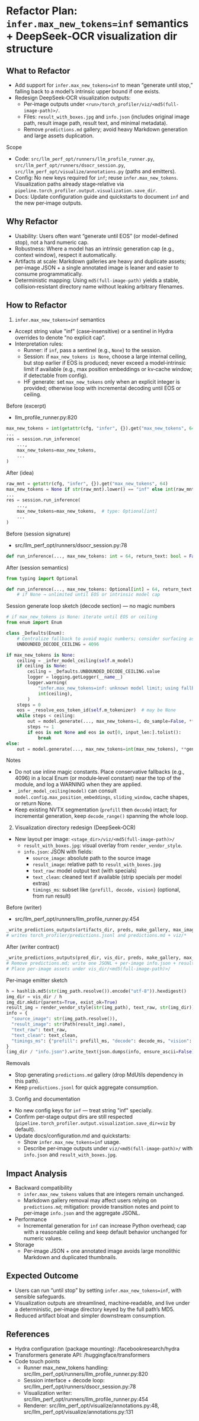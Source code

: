 # Refactor Plan: `infer.max_new_tokens=inf` semantics + DeepSeek‑OCR visualization dir structure

## What to Refactor
- Add support for `infer.max_new_tokens=inf` to mean “generate until stop,” falling back to a model’s intrinsic upper bound if one exists.
- Redesign DeepSeek‑OCR visualization outputs:
  - Per‑image outputs under `<run>/torch_profiler/viz/<md5(full-image-path)>/`.
  - Files: `result_with_boxes.jpg` and `info.json` (includes original image path, result image path, result text, and minimal metadata).
  - Remove `predictions.md` gallery; avoid heavy Markdown generation and large assets duplication.

Scope
- Code: `src/llm_perf_opt/runners/llm_profile_runner.py`, `src/llm_perf_opt/runners/dsocr_session.py`, `src/llm_perf_opt/visualize/annotations.py` (paths and emitters).
- Config: No new keys required for `inf`; reuse `infer.max_new_tokens`. Visualization paths already stage‑relative via `pipeline.torch_profiler.output.visualization.save_dir`.
- Docs: Update configuration guide and quickstarts to document `inf` and the new per‑image outputs.

## Why Refactor
- Usability: Users often want “generate until EOS” (or model-defined stop), not a hard numeric cap.
- Robustness: Where a model has an intrinsic generation cap (e.g., context window), respect it automatically.
- Artifacts at scale: Markdown galleries are heavy and duplicate assets; per‑image JSON + a single annotated image is leaner and easier to consume programmatically.
- Deterministic mapping: Using `md5(full-image-path)` yields a stable, collision‑resistant directory name without leaking arbitrary filenames.

## How to Refactor

1) `infer.max_new_tokens=inf` semantics
- Accept string value "inf" (case‑insensitive) or a sentinel in Hydra overrides to denote “no explicit cap”.
- Interpretation rules:
  - Runner: if `inf`, pass a sentinel (e.g., `None`) to the session.
  - Session: if `max_new_tokens is None`, choose a large internal ceiling, but stop earlier if EOS is produced; never exceed a model‑intrinsic limit if available (e.g., max position embeddings or kv‑cache window; if detectable from config).
  - HF generate: set `max_new_tokens` only when an explicit integer is provided; otherwise loop with incremental decoding until EOS or ceiling.

Before (excerpt)
- llm_profile_runner.py:820
```python
max_new_tokens = int(getattr(cfg, "infer", {}).get("max_new_tokens", 64))
...
res = session.run_inference(
    ..., 
    max_new_tokens=max_new_tokens,
    ...
)
```

After (idea)
```python
raw_mnt = getattr(cfg, "infer", {}).get("max_new_tokens", 64)
max_new_tokens = None if str(raw_mnt).lower() == "inf" else int(raw_mnt)
...
res = session.run_inference(
    ...,
    max_new_tokens=max_new_tokens,  # type: Optional[int]
    ...
)
```

Before (session signature)
- src/llm_perf_opt/runners/dsocr_session.py:78
```python
def run_inference(..., max_new_tokens: int = 64, return_text: bool = False, ...):
```

After (session semantics)
```python
from typing import Optional

def run_inference(..., max_new_tokens: Optional[int] = 64, return_text: bool = False, ...):
    # if None → unlimited until EOS or intrinsic model cap
```

Session generate loop sketch (decode section) — no magic numbers
```python
# if max_new_tokens is None: iterate until EOS or ceiling
from enum import Enum

class _Defaults(Enum):
    # Centralize fallback to avoid magic numbers; consider surfacing as config later
    UNBOUNDED_DECODE_CEILING = 4096

if max_new_tokens is None:
    ceiling = _infer_model_ceiling(self.m_model)
    if ceiling is None:
        ceiling = _Defaults.UNBOUNDED_DECODE_CEILING.value
        logger = logging.getLogger(__name__)
        logger.warning(
            "infer.max_new_tokens=inf: unknown model limit; using fallback ceiling=%d",
            int(ceiling),
        )
    steps = 0
    eos = _resolve_eos_token_id(self.m_tokenizer)  # may be None
    while steps < ceiling:
        out = model.generate(..., max_new_tokens=1, do_sample=False, **gen_kwargs)
        steps += 1
        if eos is not None and eos in out[0, input_len:].tolist():
            break
else:
    out = model.generate(..., max_new_tokens=int(max_new_tokens), **gen_kwargs)
```
Notes
- Do not use inline magic constants. Place conservative fallbacks (e.g., 4096) in a local Enum (or module‑level constant) near the top of the module, and log a WARNING when they are applied.
- `_infer_model_ceiling(model)` can consult `model.config.max_position_embeddings`, `sliding_window`, cache shapes, or return None.
- Keep existing NVTX segmentation (`prefill` then `decode`) intact; for incremental generation, keep `decode_range()` spanning the whole loop.

2) Visualization directory redesign (DeepSeek‑OCR)
- New layout per image: `<stage_dir>/viz/<md5(full-image-path)>/`
  - `result_with_boxes.jpg`: visual overlay from `render_vendor_style`.
  - `info.json`: JSON with fields:
    - `source_image`: absolute path to the source image
    - `result_image`: relative path to `result_with_boxes.jpg`
    - `text_raw`: model output text (with specials)
    - `text_clean`: cleaned text if available (strip specials per model extras)
    - `timings_ms`: subset like `{prefill, decode, vision}` (optional, from run result)

Before (writer)
- src/llm_perf_opt/runners/llm_profile_runner.py:454
```python
_write_predictions_outputs(artifacts_dir, preds, make_gallery, max_images, thumb_width)
# writes torch_profiler/predictions.jsonl and predictions.md + viz/*
```

After (writer contract)
```python
_write_predictions_outputs(pred_dir, vis_dir, preds, make_gallery, max_images, thumb_width)
# Remove predictions.md; write one JSONL + per-image info.json + result_with_boxes.jpg
# Place per-image assets under vis_dir/<md5(full-image-path)>/
```

Per‑image emitter sketch
```python
h = hashlib.md5(str(img_path.resolve()).encode("utf-8")).hexdigest()
img_dir = vis_dir / h
img_dir.mkdir(parents=True, exist_ok=True)
result_img = render_vendor_style(str(img_path), text_raw, str(img_dir))  # returns path to result_with_boxes.jpg
info = {
  "source_image": str(img_path.resolve()),
  "result_image": str(Path(result_img).name),
  "text_raw": text_raw,
  "text_clean": text_clean,
  "timings_ms": {"prefill": prefill_ms, "decode": decode_ms, "vision": vision_ms},
}
(img_dir / "info.json").write_text(json.dumps(info, ensure_ascii=False) + "\n", encoding="utf-8")
```

Removals
- Stop generating `predictions.md` gallery (drop MdUtils dependency in this path).
- Keep `predictions.jsonl` for quick aggregate consumption.

3) Config and documentation
- No new config keys for `inf` — treat string "inf" specially.
- Confirm per‑stage output dirs are still respected (`pipeline.torch_profiler.output.visualization.save_dir=viz` by default).
- Update docs/configuration.md and quickstarts:
  - Show `infer.max_new_tokens=inf` usage.
  - Describe per‑image outputs under `viz/<md5(full-image-path)>/` with `info.json` and `result_with_boxes.jpg`.

## Impact Analysis
- Backward compatibility
  - `infer.max_new_tokens` values that are integers remain unchanged.
  - Markdown gallery removal may affect users relying on `predictions.md`; mitigation: provide transition notes and point to per‑image `info.json` and the aggregate JSONL.
- Performance
  - Incremental generation for `inf` can increase Python overhead; cap with a reasonable ceiling and keep default behavior unchanged for numeric values.
- Storage
  - Per‑image JSON + one annotated image avoids large monolithic Markdown and duplicated thumbnails.

## Expected Outcome
- Users can run “until stop” by setting `infer.max_new_tokens=inf`, with sensible safeguards.
- Visualization outputs are streamlined, machine‑readable, and live under a deterministic, per‑image directory keyed by the full path’s MD5.
- Reduced artifact bloat and simpler downstream consumption.

## References
- Hydra configuration (package mounting): /facebookresearch/hydra
- Transformers generate API: /huggingface/transformers
- Code touch points
  - Runner max_new_tokens handling: src/llm_perf_opt/runners/llm_profile_runner.py:820
  - Session interface + decode loop: src/llm_perf_opt/runners/dsocr_session.py:78
  - Visualization writer: src/llm_perf_opt/runners/llm_profile_runner.py:454
  - Renderer: src/llm_perf_opt/visualize/annotations.py:48, src/llm_perf_opt/visualize/annotations.py:131
